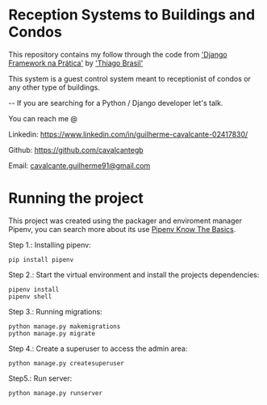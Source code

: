 # Reception Systems to Buildings and Condos

This repository contains my follow through the code from ['Django Framework na Prática'](https://www.udemy.com/course/djangoframeworknapratica) by ['Thiago Brasil'](https://github.com/tchaguitos)

This system is a guest control system meant to receptionist of condos or any other type of buildings.

--
If you are searching for a Python / Django developer let's talk.  

You can reach me @

Linkedin: https://www.linkedin.com/in/guilherme-cavalcante-02417830/

Github: https://github.com/cavalcantegb

Email: cavalcante.guilherme91@gmail.com

# Running the project

This project was created using the packager and enviroment manager Pipenv, you can search more about its use [Pipenv Know The Basics](https://pipenv-fork.readthedocs.io/en/latest/basics.html).

Step 1.: Installing pipenv:

    pip install pipenv

Step 2.: Start the virtual environment and install the projects dependencies:

    pipenv install
    pipenv shell
   
Step 3.:  Running migrations:

    python manage.py makemigrations
    python manage.py migrate

Step 4.:  Create a superuser to access the admin area:

    python manage.py createsuperuser
Step5.: Run server:

    python manage.py runserver
